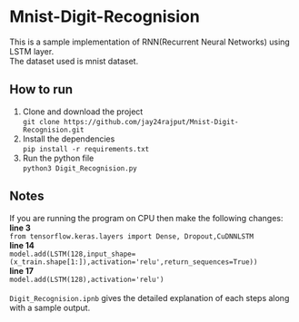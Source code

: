 # Mnist-Digit-Recognision<br>
This is a sample implementation of RNN(Recurrent Neural Networks) using LSTM layer.<br>
The dataset used is mnist dataset.<br>
## How to run
1. Clone and download the project<br>
```git clone https://github.com/jay24rajput/Mnist-Digit-Recognision.git``` <br>
2. Install the dependencies <br>
```pip install -r requirements.txt```
3. Run the python file <br>
```python3 Digit_Recognision.py``` 
## Notes
If you are running the program on CPU then make the following changes:<br>
**line 3**<br>
```from tensorflow.keras.layers import Dense, Dropout,CuDNNLSTM``` <br>
**line 14**<br>
```model.add(LSTM(128,input_shape=(x_train.shape[1:]),activation='relu',return_sequences=True))``` <br>
**line 17** <br>
```model.add(LSTM(128),activation='relu')``` <br><br>
```Digit_Recognision.ipnb``` gives the detailed explanation of each steps along with a sample output. 
